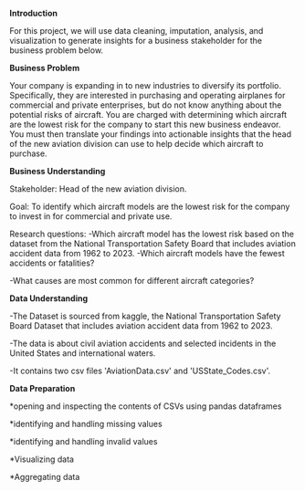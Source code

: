 **Introduction**  


For this project, we will use data cleaning, imputation, analysis, and visualization to generate insights for a business stakeholder for the business problem below.

**Business Problem**

Your company is expanding in to new industries to diversify its portfolio. Specifically, they are interested in purchasing and operating airplanes for commercial and private enterprises, but do not know anything about the potential risks of aircraft. You are charged with determining which aircraft are the lowest risk for the company to start this new business endeavor. You must then translate your findings into actionable insights that the head of the new aviation division can use to help decide which aircraft to purchase.


**Business Understanding**

Stakeholder: Head of the new aviation division.

Goal: To identify which aircraft models are the lowest risk for the company to invest in for commercial and private use.

Research questions: 
-Which aircraft model has the lowest risk based on the dataset from the National Transportation Safety Board that includes aviation accident data from 1962 to 2023.
-Which aircraft models have the fewest accidents or fatalities?

-What causes are most common for different aircraft categories?



**Data Understanding**

-The Dataset is sourced from kaggle, the National Transportation Safety Board Dataset that includes aviation accident data from 1962 to 2023.

-The data is about civil aviation accidents and selected incidents in the United States and international waters.

-It contains two csv files 'AviationData.csv' and 'USState_Codes.csv'.


**Data Preparation**

 *opening and inspecting the contents of CSVs using pandas dataframes
 
 *identifying and handling missing values
 
 *identifying and handling invalid values
 
 *Visualizing data
 
 *Aggregating data
